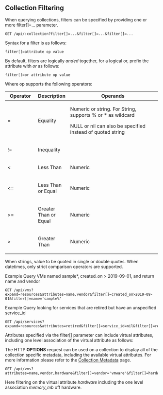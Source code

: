 ---
---

## Collection Filtering

When querying collections, filters can be specified by providing one or
more filter\[\]=…​ parameter.

    GET /api/:collection?filter[]=...&filter[]=...&filter[]=...

Syntax for a filter is as follows:

    filter[]=attribute op value

By default, filters are logically *anded* together, for a logical or,
prefix the attribute with *or* as follows:

    filter[]=or attribute op value

Where op supports the following operators:

<table>
<colgroup>
<col style="width: 20%" />
<col style="width: 20%" />
<col style="width: 60%" />
</colgroup>
<thead>
<tr class="header">
<th>Operator</th>
<th>Description</th>
<th>Operands</th>
</tr>
</thead>
<tbody>
<tr class="odd">
<td><p>=</p></td>
<td><p>Equality</p></td>
<td><p>Numeric or string. For String, supports % or * as wildcard</p>
<p>NULL or nil can also be specified instead of quoted string</p></td>
</tr>
<tr class="even">
<td><p>!=</p></td>
<td><p>Inequality</p></td>
<td></td>
</tr>
<tr class="odd">
<td><p>&lt;</p></td>
<td><p>Less Than</p></td>
<td><p>Numeric</p></td>
</tr>
<tr class="even">
<td><p>&lt;=</p></td>
<td><p>Less Than or Equal</p></td>
<td><p>Numeric</p></td>
</tr>
<tr class="odd">
<td><p>&gt;=</p></td>
<td><p>Greater Than or Equal</p></td>
<td><p>Numeric</p></td>
</tr>
<tr class="even">
<td><p>&gt;</p></td>
<td><p>Greater Than</p></td>
<td><p>Numeric</p></td>
</tr>
</tbody>
</table>

When strings, value to be quoted in single or double quotes. When
datetimes, only strict comparison operators are supported.

Example Query VMs named sample\*, created\_on > 2019-09-01, and return
name and vendor

    GET /api/vms?expand=resources&attributes=name,vendor&filter[]=created_on>2019-09-01&filter[]=name='sample%'

Example Query looking for services that are retired but have an
unspecified service\_id

    GET /api/services?expand=resources&attributes=retired&filter[]=service_id=nil&filter[]=retired=true

Attributes specified via the filter\[\] parameter can include virtual
attributes, including one level association of the virtual attribute as
follows:

The HTTP **OPTIONS** request can be used on a collection to display all
of the collection specific metadata, including the available virtual
attributes. For more information please refer to the [Collection
Metadata](../appendices/collection_metadata.html) page.

    GET /api/vms?attributes=name,vendor,hardware&filter[]=vendor='vmware'&filter[]=hardware.memory_mb>=8192

Here filtering on the virtual attribute *hardware* including the one
level association *memory\_mb* off hardware.
